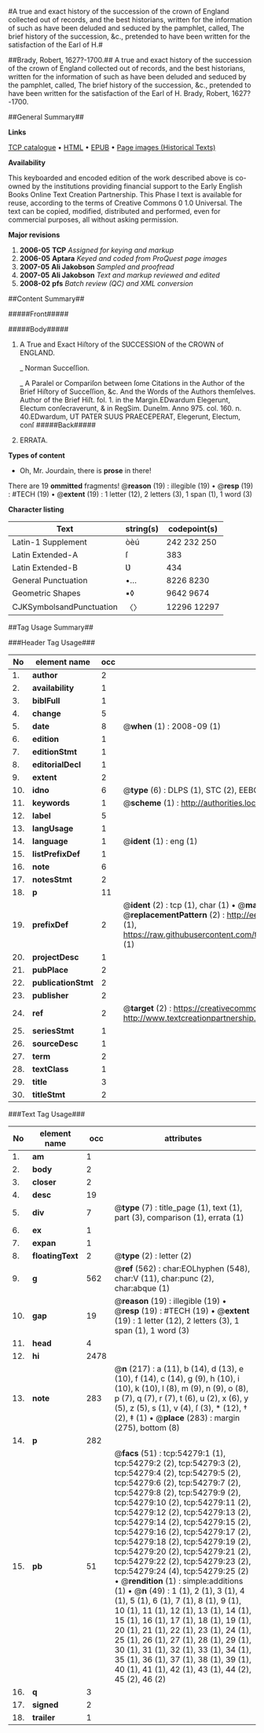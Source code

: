 #A true and exact history of the succession of the crown of England collected out of records, and the best historians, written for the information of such as have been deluded and seduced by the pamphlet, called, The brief history of the succession, &c., pretended to have been written for the satisfaction of the Earl of H.#

##Brady, Robert, 1627?-1700.##
A true and exact history of the succession of the crown of England collected out of records, and the best historians, written for the information of such as have been deluded and seduced by the pamphlet, called, The brief history of the succession, &c., pretended to have been written for the satisfaction of the Earl of H.
Brady, Robert, 1627?-1700.

##General Summary##

**Links**

[TCP catalogue](http://www.ota.ox.ac.uk/tcp/)  • 
[HTML](http://tei.it.ox.ac.uk/tcp/Texts-HTML/free/A29/A29176.html)  • 
[EPUB](http://tei.it.ox.ac.uk/tcp/Texts-EPUB/free/A29/A29176.epub) • 
[Page images (Historical Texts)](https://data.historicaltexts.jisc.ac.uk/view?pubId=eebo-12115506e&pageId=eebo-12115506e-54279-1)

**Availability**

This keyboarded and encoded edition of the
	       work described above is co-owned by the institutions
	       providing financial support to the Early English Books
	       Online Text Creation Partnership. This Phase I text is
	       available for reuse, according to the terms of Creative
	       Commons 0 1.0 Universal. The text can be copied,
	       modified, distributed and performed, even for
	       commercial purposes, all without asking permission.

**Major revisions**

1. __2006-05__ __TCP__ *Assigned for keying and markup*
1. __2006-05__ __Aptara__ *Keyed and coded from ProQuest page images*
1. __2007-05__ __Ali Jakobson__ *Sampled and proofread*
1. __2007-05__ __Ali Jakobson__ *Text and markup reviewed and edited*
1. __2008-02__ __pfs__ *Batch review (QC) and XML conversion*

##Content Summary##

#####Front#####

#####Body#####

1. A True and Exact Hiſtory of the SƲCCESSION of
the CROWN of ENGLAND.

    _ Norman Succeſſion.

    _ A Paralel or Compariſon between ſome Citations
in the Author of the Brief Hiſtory of
Succeſſion, &c. And the Words of the Authors
themſelves.
Author of the Brief Hiſt. fol. 1. in
the Margin.EDwardum Elegerunt, Electum
conſecraverunt, & in RegSim. Dunelm. Anno 975. col. 160.
n. 40.EDwardum, UT PATER SUUS
PRAECEPERAT, Elegerunt,
Electum, conſ
#####Back#####

1. ERRATA.

**Types of content**

  * Oh, Mr. Jourdain, there is **prose** in there!

There are 19 **ommitted** fragments! 
 @__reason__ (19) : illegible (19)  •  @__resp__ (19) : #TECH (19)  •  @__extent__ (19) : 1 letter (12), 2 letters (3), 1 span (1), 1 word (3)

**Character listing**


|Text|string(s)|codepoint(s)|
|---|---|---|
|Latin-1 Supplement|òèú|242 232 250|
|Latin Extended-A|ſ|383|
|Latin Extended-B|Ʋ|434|
|General Punctuation|•…|8226 8230|
|Geometric Shapes|▪◊|9642 9674|
|CJKSymbolsandPunctuation|〈〉|12296 12297|

##Tag Usage Summary##

###Header Tag Usage###

|No|element name|occ|attributes|
|---|---|---|---|
|1.|__author__|2||
|2.|__availability__|1||
|3.|__biblFull__|1||
|4.|__change__|5||
|5.|__date__|8| @__when__ (1) : 2008-09 (1)|
|6.|__edition__|1||
|7.|__editionStmt__|1||
|8.|__editorialDecl__|1||
|9.|__extent__|2||
|10.|__idno__|6| @__type__ (6) : DLPS (1), STC (2), EEBO-CITATION (1), OCLC (1), VID (1)|
|11.|__keywords__|1| @__scheme__ (1) : http://authorities.loc.gov/ (1)|
|12.|__label__|5||
|13.|__langUsage__|1||
|14.|__language__|1| @__ident__ (1) : eng (1)|
|15.|__listPrefixDef__|1||
|16.|__note__|6||
|17.|__notesStmt__|2||
|18.|__p__|11||
|19.|__prefixDef__|2| @__ident__ (2) : tcp (1), char (1)  •  @__matchPattern__ (2) : ([0-9\-]+):([0-9IVX]+) (1), (.+) (1)  •  @__replacementPattern__ (2) : http://eebo.chadwyck.com/downloadtiff?vid=$1&page=$2 (1), https://raw.githubusercontent.com/textcreationpartnership/Texts/master/tcpchars.xml#$1 (1)|
|20.|__projectDesc__|1||
|21.|__pubPlace__|2||
|22.|__publicationStmt__|2||
|23.|__publisher__|2||
|24.|__ref__|2| @__target__ (2) : https://creativecommons.org/publicdomain/zero/1.0/ (1), http://www.textcreationpartnership.org/docs/. (1)|
|25.|__seriesStmt__|1||
|26.|__sourceDesc__|1||
|27.|__term__|2||
|28.|__textClass__|1||
|29.|__title__|3||
|30.|__titleStmt__|2||


###Text Tag Usage###

|No|element name|occ|attributes|
|---|---|---|---|
|1.|__am__|1||
|2.|__body__|2||
|3.|__closer__|2||
|4.|__desc__|19||
|5.|__div__|7| @__type__ (7) : title_page (1), text (1), part (3), comparison (1), errata (1)|
|6.|__ex__|1||
|7.|__expan__|1||
|8.|__floatingText__|2| @__type__ (2) : letter (2)|
|9.|__g__|562| @__ref__ (562) : char:EOLhyphen (548), char:V (11), char:punc (2), char:abque (1)|
|10.|__gap__|19| @__reason__ (19) : illegible (19)  •  @__resp__ (19) : #TECH (19)  •  @__extent__ (19) : 1 letter (12), 2 letters (3), 1 span (1), 1 word (3)|
|11.|__head__|4||
|12.|__hi__|2478||
|13.|__note__|283| @__n__ (217) : a (11), b (14), d (13), e (10), f (14), c (14), g (9), h (10), i (10), k (10), l (8), m (9), n (9), o (8), p (7), q (7), r (7), t (6), u (2), x (6), y (5), z (5), s (1), v (4), ſ (3), * (12), † (2), ‡ (1)  •  @__place__ (283) : margin (275), bottom (8)|
|14.|__p__|282||
|15.|__pb__|51| @__facs__ (51) : tcp:54279:1 (1), tcp:54279:2 (2), tcp:54279:3 (2), tcp:54279:4 (2), tcp:54279:5 (2), tcp:54279:6 (2), tcp:54279:7 (2), tcp:54279:8 (2), tcp:54279:9 (2), tcp:54279:10 (2), tcp:54279:11 (2), tcp:54279:12 (2), tcp:54279:13 (2), tcp:54279:14 (2), tcp:54279:15 (2), tcp:54279:16 (2), tcp:54279:17 (2), tcp:54279:18 (2), tcp:54279:19 (2), tcp:54279:20 (2), tcp:54279:21 (2), tcp:54279:22 (2), tcp:54279:23 (2), tcp:54279:24 (4), tcp:54279:25 (2)  •  @__rendition__ (1) : simple:additions (1)  •  @__n__ (49) : 1 (1), 2 (1), 3 (1), 4 (1), 5 (1), 6 (1), 7 (1), 8 (1), 9 (1), 10 (1), 11 (1), 12 (1), 13 (1), 14 (1), 15 (1), 16 (1), 17 (1), 18 (1), 19 (1), 20 (1), 21 (1), 22 (1), 23 (1), 24 (1), 25 (1), 26 (1), 27 (1), 28 (1), 29 (1), 30 (1), 31 (1), 32 (1), 33 (1), 34 (1), 35 (1), 36 (1), 37 (1), 38 (1), 39 (1), 40 (1), 41 (1), 42 (1), 43 (1), 44 (2), 45 (2), 46 (2)|
|16.|__q__|3||
|17.|__signed__|2||
|18.|__trailer__|1||

